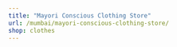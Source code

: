 ```yaml
---
title: "Mayori Conscious Clothing Store"
url: /mumbai/mayori-conscious-clothing-store/
shop: clothes
---
```

